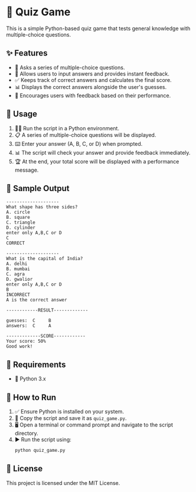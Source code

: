 # 🧠 Quiz Game

This is a simple Python-based quiz game that tests general knowledge with multiple-choice questions.

## ✨ Features
- 📜 Asks a series of multiple-choice questions.
- 🎯 Allows users to input answers and provides instant feedback.
- ✅ Keeps track of correct answers and calculates the final score.
- 📊 Displays the correct answers alongside the user's guesses.
- 🎉 Encourages users with feedback based on their performance.

## 🔧 Usage
1. 🏃‍♂️ Run the script in a Python environment.
2. 📋 A series of multiple-choice questions will be displayed.
3. ⌨️ Enter your answer (A, B, C, or D) when prompted.
4. 📊 The script will check your answer and provide feedback immediately.
5. 🏆 At the end, your total score will be displayed with a performance message.

## 📝 Sample Output
```
--------------------
What shape has three sides?
A. circle
B. square
C. triangle
D. cylinder
enter only A,B,C or D
C
CORRECT

--------------------
What is the capital of India?
A. delhi
B. mumbai
C. agra
D. gwalior
enter only A,B,C or D
B
INCORRECT
A is the correct answer

------------RESULT-------------

guesses:  C     B     
answers:  C     A     

-------------SCORE------------
Your score: 50%
Good work!
```

## 🔧 Requirements
- 🐍 Python 3.x

## 🚀 How to Run
1. ✅ Ensure Python is installed on your system.
2. 📂 Copy the script and save it as `quiz_game.py`.
3. 🖥️ Open a terminal or command prompt and navigate to the script directory.
4. ▶️ Run the script using:
   ```bash
   python quiz_game.py
   ```

## 📜 License
This project is licensed under the MIT License.

